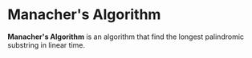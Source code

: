 # Manacher's Algorithm

**Manacher's Algorithm** is an algorithm that find the longest palindromic substring in linear time.
